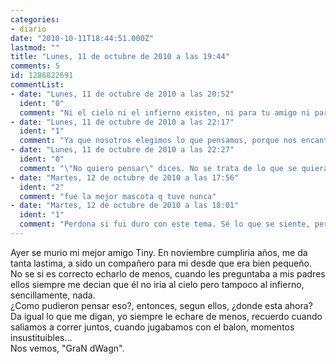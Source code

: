 ```yaml
---
categories:
- diario
date: "2010-10-11T18:44:51.000Z"
lastmod: ""
title: "Lunes, 11 de octubre de 2010 a las 19:44"
comments: 5
id: 1286822691
commentList:
- date: "Lunes, 11 de octubre de 2010 a las 20:52"
  ident: "0"
  comment: "Ni el cielo ni el infierno existen, ni para tu amigo ni para nadie. Tus padres tenían razón. Pasaste con él momentos muy agradables que al final serán los que recuerdes toda tu vida, eso es lo más importante. Y es normal que lo eches de menos, no malo. Piensa que toda existencia pasa por pérdidas importantes porque forman parte de ella misma."
- date: "Lunes, 11 de octubre de 2010 a las 22:17"
  ident: "1"
  comment: "Ya que nosotros elegimos lo que pensamos, porque nos encanta creer en esa libertad, porque prefieres pensar que no existe nada después?\nYo personalmente amo la tranquilidad que te queda cuando puedes pensar que en todo momento hay alguien junto a ti, porque asi cuando hable solo no me sentiré un loco, y cuando haga algo bien, que sólo yo sabré que hice, sentiré que eso ha quedado ahi, y ha servido para algo más que para mi mismo.\n\nTodo eso se puede aplicar a morir... No quiero pensar que yo, YO, la cosa mas importante que conozco, mi identidad, mi ser, vaya a desaparecer. Que el mundo tenga millones de años y yo solo vaya a ocupar una minuscula parte que caera en el olvido. Me niego a pensar eso.\n\nY nadie jamas podra convencerme de que YO desaparecere. Porque si hay alguien que siempre ha estado a mi lado he sido yo mismo."
- date: "Lunes, 11 de octubre de 2010 a las 22:27"
  ident: "0"
  comment: "\"No quiero pensar\" dices. No se trata de lo que se quiera o no, sino de lo que hay. Yo estoy completamente segura de lo que digo, pero supongo que no todos han dado suficientes vueltas a la cabeza como para darse cuenta de este hecho. Tienen miedo a estar solos y eso les incita a inventarse historias. Si no, ¿por qué existen tantas creencias distintas? Lógico, cada sociedad sentía el mismo miedo, y al estar aisladas las unas de las otras inventaron cosas muy distintas. Si hubiese una Verdad absoluta la sabríamos todos por igual. Pero créeme, sólo ha llegado a tal convencimiento tras muchos años de rallada mental. Y no siento temor alguno. Somos polvo y en polvo nos convertiremos. Tuvimos la suerte de ser polvo con unos años de vida, deberíamos estar suficientemente agradecidos y ya, y dejar de pedir más vidas después de ésta."
- date: "Martes, 12 de octubre de 2010 a las 17:56"
  ident: "2"
  comment: "fue la mejor mascota q tuve nunca"
- date: "Martes, 12 de octubre de 2010 a las 18:01"
  ident: "1"
  comment: "Perdona si fui duro con este tema. Sé lo que se siente, pero yo conservo muy buenos recuerdos de mi gata y sé que me hizo muy feliz, y yo a ella. Casi parecíamos novios :)"
---
```


Ayer se murio mi mejor amigo Tiny. En noviembre cumpliria años, me da tanta lastima, a sido un compañero para mi desde que era bien pequeño. No se si es correcto echarlo de menos, cuando les preguntaba a mis padres ellos siempre me decian que él no iria al cielo pero tampoco al infierno, sencillamente, nada.  
¿Como pudieron pensar eso?, entonces, segun ellos, ¿donde esta ahora?  
Da igual lo que me digan, yo siempre le echare de menos, recuerdo cuando saliamos a correr juntos, cuando jugabamos con el balon, momentos insustituibles...  
Nos vemos, "GraN dWagn".